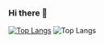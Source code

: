 ### Hi there 👋
[![Top Langs](https://github-readme-stats.vercel.app/api/top-langs/?username=FranciscoLopes21)](https://github.com/FranciscoLopes21/github-readme-stats)
![Top Langs](https://github-readme-stats.vercel.app/api/top-langs/?username=FranciscoLopes21&langs_count=10)
<!--
![Anurag's GitHub stats](https://github-readme-stats.vercel.app/api?username=FranciscoLopes21&show=reviews,discussions_started,discussions_answered,prs_merged,prs_merged_percentage)



**FranciscoLopes21/FranciscoLopes21** is a ✨ _special_ ✨ repository because its `README.md` (this file) appears on your GitHub profile.

Here are some ideas to get you started:

- 🔭 I’m currently working on ...
- 🌱 I’m currently learning ...
- 👯 I’m looking to collaborate on ...
- 🤔 I’m looking for help with ...
- 💬 Ask me about ...
- 📫 How to reach me: ...
- 😄 Pronouns: ...
- ⚡ Fun fact: ...
-->
